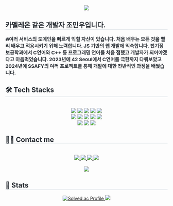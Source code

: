 <div align= "center">
    <img src="https://capsule-render.vercel.app/api?type=wave&color=auto&height=180&text=welcome%20to%20my%20github&animation=fadeIn&fontColor=000000&fontSize=60" />
    </div>
    <div style="text-align: left;">
    <h2 style="border-bottom: 1px solid #d8dee4; color: #282d33;"> 카멜레온 같은 개발자 조민우입니다. </h2>
    <div style="font-weight: 700; font-size: 15px; text-align: left; color: #282d33;"> 🔥여러 서비스의 도메인을 빠르게 익힐 자신이 있습니다. 처음 배우는 모든 것을 빨리 배우고 적용시키기 위해 노력합니다.</li> JS 기반의 웹 개발에 익숙합니다. 전기정보공학과에서 C언어와 C++ 등 프로그래밍 언어를 처음 접했고 개발자가 되어야겠다고 마음먹었습니다. 2023년에 42 Seoul에서 C언어를 극한까지 다뤄보았고 2024년에 SSAFY의 여러 프로젝트를 통해 개발에 대한 전반적인 과정을 배웠습니다. </div>
    </div>
    <div style="text-align: left;">
    <h2 style="border-bottom: 1px solid #d8dee4; color: #282d33;"> 🛠️ Tech Stacks </h2> <br>
    <div  align= "center"> <img src="https://img.shields.io/badge/C-A8B9CC?style=plastic&logo=C&logoColor=white">
          <img src="https://img.shields.io/badge/C++-00599C?style=plastic&logo=C%2B%2B&logoColor=white">
          <img src="https://img.shields.io/badge/Figma-F24E1E?style=plastic&logo=Figma&logoColor=white">
          <img src="https://img.shields.io/badge/Github-181717?style=plastic&logo=Github&logoColor=white">
          <img src="https://img.shields.io/badge/Git-F05032?style=plastic&logo=Git&logoColor=white">
          <br/><img src="https://img.shields.io/badge/React-61DAFB?style=plastic&logo=React&logoColor=white">
          <img src="https://img.shields.io/badge/Vue.js-4FC08D?style=plastic&logo=Vue.js&logoColor=white">
          <img src="https://img.shields.io/badge/MongoDB-47A248?style=plastic&logo=MongoDB&logoColor=white">
          <img src="https://img.shields.io/badge/MariaDB-003545?style=plastic&logo=MariaDB&logoColor=white">
          <img src="https://img.shields.io/badge/Python-3776AB?style=plastic&logo=Python&logoColor=white">
          <br/><img src="https://img.shields.io/badge/Javascript-F7DF1E?style=plastic&logo=Javascript&logoColor=white">
          <img src="https://img.shields.io/badge/Django-092E20?style=plastic&logo=Django&logoColor=white">
          <img src="https://img.shields.io/badge/Express-000000?style=plastic&logo=Express&logoColor=white">
          </div>
    </div>
    <div style="text-align: left;">
    <h2 style="border-bottom: 1px solid #d8dee4; color: #282d33;"> 🧑‍💻 Contact me </h2> <br>
    <div align= "center"> <a href=mailto:mauercho@gmail.com> <img src="https://img.shields.io/badge/Gmail-EA4335?style=plastic&logo=Gmail&logoColor=white&link=mailto:mauercho@gmail.com"> </a>
         <a href=minwu_97> <img src="https://img.shields.io/badge/Instagram-E4405F?style=plastic&logo=Instagram&logoColor=white&link=minwu_97"> </a>
         <a href=준비중> <img src="https://img.shields.io/badge/Notion-000000?style=plastic&logo=Notion&logoColor=white&link=준비중"> </a>
         <a href=중비중> <img src="https://img.shields.io/badge/Tistory-000000?style=plastic&logo=Tistory&logoColor=white&link=중비중"> </a>
          </div>  <br>
    <div align= "center"> <a href="https://hits.seeyoufarm.com"> <img src="https://hits.seeyoufarm.com/api/count/incr/badge.svg?url=https%3A%2F%2Fgithub.com%2Fmauercho%2F&count_bg=%23000000&title_bg=%23000000&icon=github.svg&icon_color=%23FFFFFF&title=GitHub&edge_flat=false"/></a>
       </div>
    </div>
    <div style="text-align: left;">
    <h2 style="border-bottom: 1px solid #d8dee4; color: #282d33;"> 🏅 Stats </h2> <div align= "center"> <a href="https://solved.ac/minwucho">
        <img src="http://mazassumnida.wtf/api/v2/generate_badge?boj=minwucho" alt="Solved.ac Profile" /> <img src="https://github-readme-stats.vercel.app/api/top-langs/?username=mauercho&layout=compact&bg_color=180,000000,&title_color=000000&text_color=000000"
          />
    </a></div>
    </div>
